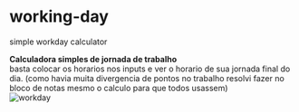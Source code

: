 # working-day
simple workday calculator</br>

<b>Calculadora simples de jornada de trabalho</b></br>
basta colocar os horarios nos inputs e ver o horario de sua jornada final do dia.
(como havia muita divergencia de pontos no trabalho resolvi fazer no bloco de notas mesmo o calculo para que todos usassem)</br>
![workday](https://user-images.githubusercontent.com/63961258/143357245-76fc35f2-a1fa-4738-9515-d8660ee0c254.png)

